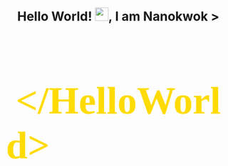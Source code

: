 <h1 align="center">Hello World! <img src="https://raw.githubusercontent.com/MartinHeinz/MartinHeinz/master/wave.gif" width="30px">, I am Nanokwok ></h1>

<div id="comp-kr9j9gss" class="_1Q9if _3bcaz" data-testid="richTextElement" data-angle="0" data-angle-style-location="style" data-screen-in-hide="done" style="visibility: inherit;"><h1 class="font_0" style="font-size:87px;"><span style="color:#FFDB00;"><span style="font-size:87px;"><span style="font-family:wfont_b3707a_23b83275f5a745458a24b4e16224807c,wf_23b83275f5a745458a24b4e16,orig_calling_code_regular;"><span style="font-weight:bold;">&nbsp;&lt;/HelloWorld&gt;</span></span></span></span></h1></div>
